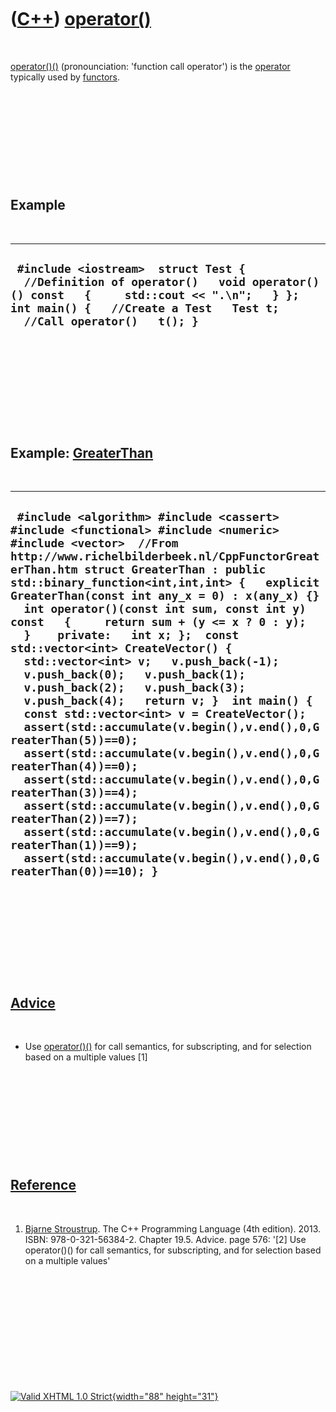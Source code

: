 



 

 

 

 

 

([C++](Cpp.htm)) [operator()](CppOperatorFunctionCall.htm)
==========================================================

 

[operator()()](CppOperatorFunctionCall.htm) (pronounciation: 'function
call operator') is the [operator](CppOperator.htm) typically used by
[functors](CppFunctor.htm).

 

 

 

 

 

Example
-------

 

  ---------------------------------------------------------------------------------------------------------------------------------------------------------------------------------------------------------
  ` #include <iostream>  struct Test {   //Definition of operator()   void operator()() const   {     std::cout << ".\n";   } };  int main() {   //Create a Test   Test t;    //Call operator()   t(); }`
  ---------------------------------------------------------------------------------------------------------------------------------------------------------------------------------------------------------

 

 

 

 

 

Example: [GreaterThan](CppFunctorGreaterThan.htm)
-------------------------------------------------

 

  --------------------------------------------------------------------------------------------------------------------------------------------------------------------------------------------------------------------------------------------------------------------------------------------------------------------------------------------------------------------------------------------------------------------------------------------------------------------------------------------------------------------------------------------------------------------------------------------------------------------------------------------------------------------------------------------------------------------------------------------------------------------------------------------------------------------------------------------------------------------------------------------------------------------------------------------------------------------------------------------------------------------------------------------------------------------------------------------
  ` #include <algorithm> #include <cassert> #include <functional> #include <numeric> #include <vector>  //From http://www.richelbilderbeek.nl/CppFunctorGreaterThan.htm struct GreaterThan : public std::binary_function<int,int,int> {   explicit GreaterThan(const int any_x = 0) : x(any_x) {}   int operator()(const int sum, const int y) const   {     return sum + (y <= x ? 0 : y);   }    private:   int x; };  const std::vector<int> CreateVector() {   std::vector<int> v;   v.push_back(-1);   v.push_back(0);   v.push_back(1);   v.push_back(2);   v.push_back(3);   v.push_back(4);   return v; }  int main() {   const std::vector<int> v = CreateVector();   assert(std::accumulate(v.begin(),v.end(),0,GreaterThan(5))==0);   assert(std::accumulate(v.begin(),v.end(),0,GreaterThan(4))==0);   assert(std::accumulate(v.begin(),v.end(),0,GreaterThan(3))==4);   assert(std::accumulate(v.begin(),v.end(),0,GreaterThan(2))==7);   assert(std::accumulate(v.begin(),v.end(),0,GreaterThan(1))==9);   assert(std::accumulate(v.begin(),v.end(),0,GreaterThan(0))==10); }`
  --------------------------------------------------------------------------------------------------------------------------------------------------------------------------------------------------------------------------------------------------------------------------------------------------------------------------------------------------------------------------------------------------------------------------------------------------------------------------------------------------------------------------------------------------------------------------------------------------------------------------------------------------------------------------------------------------------------------------------------------------------------------------------------------------------------------------------------------------------------------------------------------------------------------------------------------------------------------------------------------------------------------------------------------------------------------------------------------

 

 

 

 

 

[Advice](CppAdvice.htm)
-----------------------

 

-   Use [operator()()](CppOperatorFunctionCall.htm) for call semantics,
    for subscripting, and for selection based on a multiple values \[1\]

 

 

 

 

 

[Reference](CppReferences.htm)
------------------------------

 

1.  [Bjarne Stroustrup](CppBjarneStroustrup.htm). The C++ Programming
    Language (4th edition). 2013. ISBN: 978-0-321-56384-2. Chapter 19.5.
    Advice. page 576: '\[2\] Use operator()() for call semantics, for
    subscripting, and for selection based on a multiple values'

 

 

 

 

 





 

[![Valid XHTML 1.0 Strict](valid-xhtml10.png){width="88"
height="31"}](http://validator.w3.org/check?uri=referer)

